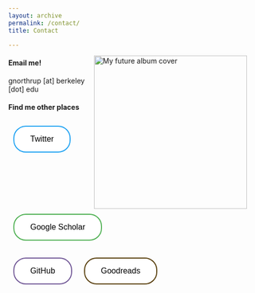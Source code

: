 ```yaml
---
layout: archive
permalink: /contact/
title: Contact

---
```

<img src="/images/SZ1.jpg" alt="My future album cover" style="float:right;padding-right:25px;width:32vw;height:auto;">

#### Email me!

gnorthrup [at] berkeley [dot] edu

#### Find me other places

<button class="button button2" onclick="location.href='https://twitter.com/graham_northrup'" type=button style="margin:10px;">Twitter</button>
<button class="button button1" onclick="location.href='https://scholar.google.com/citations?hl=en&user=-UKhSC0AAAAJ'" type=button style="margin:10px;">Google Scholar</button>

<button class="button button3" onclick="location.href='https://github.com/gnorthrup'" type=button style="margin:10px;">GitHub</button>
<button class="button button4" onclick="location.href='https://www.goodreads.com/gnorthrup'" type=button style="margin:10px;">Goodreads</button>

<style>
.button {
  border: none;
  color: white;
  padding: 16px 32px;
  text-align: center;
  text-decoration: none;
  display: inline-block;
  font-size: 16px;
  margin: 4px 2px;
  transition-duration: 0.4s;
  cursor: pointer;
}

.button1 {
  background-color: white;
  color: black;
  border: 2px solid #4CAF50;
  border-radius: 25px;
}

.button1:hover {
  background-color: #4CAF50;
  color: white;
  border-radius: 25px;
}

.button2 {
  background-color: white;
  color: black;
  border: 2px solid #1DA1F2;
  border-radius: 25px;
}

.button2:hover {
  background-color: #1DA1F2;
  color: white;
  border-radius: 25px;
}

.button3 {
  background-color: white;
  color: black;
  border: 2px solid #6e5494;
  border-radius: 25px;
}

.button3:hover {
  background-color: #6e5494;
  color: white;
  border-radius: 25px;
}

.button4 {
  background-color: white;
  color: black;
  border: 2px solid #553b08;
  border-radius: 25px;
}

.button4:hover {
  background-color: #553b08;
  color: white;
  border-radius: 25px;
}

</style>
